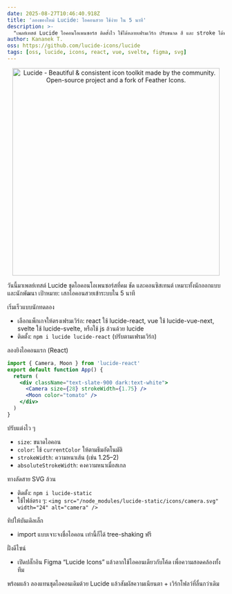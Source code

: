 ```yaml
---
date: 2025-08-27T10:46:40.918Z
title: 'ลองของใหม่ Lucide: ไอคอนสวย ใช้ง่าย ใน 5 นาที'
description: >-
  "เพลย์เทสต์ Lucide ไอคอนโอเพนซอร์ส ติดตั้งไว ใช้ได้หลายเฟรมเวิร์ก ปรับขนาด สี และ stroke ได้ทันที รองรับ SVG ตรง และมีปลั๊กอิน Figma ให้ทีมดีไซน์"
author: Kananek T.
oss: https://github.com/lucide-icons/lucide
tags: [oss, lucide, icons, react, vue, svelte, figma, svg]
---
```


<p align="center">
  <a href="https://github.com/lucide-icons/lucide#gh-dark-mode-only">
    <img src="https://lucide.dev/lucide-logo-repo-dark.svg#gh-dark-mode-only" alt="Lucide - Beautiful & consistent icon toolkit made by the community. Open-source project and a fork of Feather Icons." width="480">
  </a>
</p>

วันนี้มาเพลย์เทสต์ Lucide ชุดไอคอนโอเพนซอร์สที่คม ชัด และคอนซิสเทนต์ เหมาะทั้งนักออกแบบและนักพัฒนา เป้าหมาย: เสกไอคอนสวยเข้าระบบใน 5 นาที

เริ่มเร็วแบบนักทดลอง

- เลือกแพ็กเกจให้ตรงเฟรมเวิร์ก: react ใช้ lucide-react, vue ใช้ lucide-vue-next, svelte ใช้ lucide-svelte, หรือใช้ js ล้วนด้วย lucide
- ติดตั้ง: `npm i lucide lucide-react` (ปรับตามเฟรมเวิร์ก)

ลองยิงไอคอนแรก (React)

```jsx
import { Camera, Moon } from 'lucide-react'
export default function App() {
  return (
    <div className="text-slate-900 dark:text-white">
      <Camera size={28} strokeWidth={1.75} />
      <Moon color="tomato" />
    </div>
  )
}
```

ปรับแต่งไว ๆ

- `size`: ขนาดไอคอน
- `color`: ใช้ `currentColor` ให้ตามธีมอัตโนมัติ
- `strokeWidth`: ความหนาเส้น (เช่น 1.25–2)
- `absoluteStrokeWidth`: คงความหนาเมื่อสเกล

ทางลัดสาย SVG ล้วน

- ติดตั้ง: `npm i lucide-static`
- ใช้ไฟล์ตรง ๆ: `<img src="/node_modules/lucide-static/icons/camera.svg" width="24" alt="camera" />`

ทิปให้บันเดิลเล็ก

- import แบบเจาะจงชื่อไอคอน เท่านี้ก็ได้ tree-shaking ฟรี

ฝั่งดีไซน์

- เปิดปลั๊กอิน Figma “Lucide Icons” แล้วลากใช้ไอคอนเดียวกับโค้ด เพื่อความสอดคล้องทั้งทีม

พร้อมแล้ว ลองแทนชุดไอคอนเดิมด้วย Lucide แล้วสัมผัสความเนียนตา + เวิร์กโฟลว์ที่ลื่นกว่าเดิม
